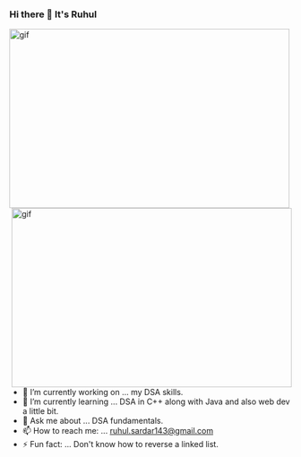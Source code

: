 ### Hi there 👋 It's Ruhul
<img align="left" alt="gif" src="https://github.com/using-namespace-ruhul/community-classroom-/blob/master/gojo-satoru-jujutsu-kaisen.gif" height="320" width="500">
<img align="right" alt="gif" src="https://github.com/using-namespace-ruhul/community-classroom-/blob/master/USV0ym3bVWQJJmNu3N.gif" height="320" width="500">



- 🔭 I’m currently working on ... my DSA skills.
- 🌱 I’m currently learning ... DSA in C++ along with Java and also web dev a little bit.
- 💬 Ask me about ... DSA fundamentals.
- 📫 How to reach me: ... ruhul.sardar143@gmail.com
- ⚡ Fun fact: ... Don't know how to reverse a linked list.

